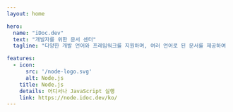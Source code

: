 ```yaml
---
layout: home

hero:
  name: "iDoc.dev"
  text: "개발자를 위한 문서 센터"
  tagline: "다양한 개발 언어와 프레임워크를 지원하며, 여러 언어로 된 문서를 제공하여 개발자에게 로컬 언어로 된 개발 문서를 제공합니다."

features:
  - icon:
      src: '/node-logo.svg'
      alt: Node.js
    title: Node.js
    details: 어디서나 JavaScript 실행
    link: https://node.idoc.dev/ko/
---
```

